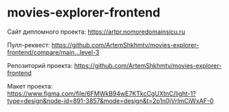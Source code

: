 # movies-explorer-frontend
Сайт дипломного проекта:
https://artpr.nomoredomainsicu.ru

Пулл-реквест:
https://github.com/ArtemShkhmtv/movies-explorer-frontend/compare/main...level-3

Репозиторий проекта:
https://github.com/ArtemShkhmtv/movies-explorer-frontend

Макет проекта:
https://www.figma.com/file/6FMWkB94wE7KTkcCgUXtnC/light-1?type=design&node-id=891-3857&mode=design&t=2o1n0jVrlmCiWxAF-0